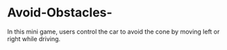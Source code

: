 # Avoid-Obstacles-
In this mini game, users control the car to avoid the cone by moving left or right while driving.
